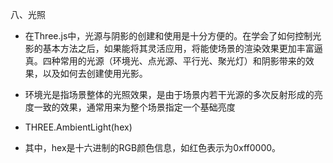 八、光照

 * 在Three.js中，光源与阴影的创建和使用是十分方便的。在学会了如何控制光影的基本方法之后，如果能将其灵活应用，将能使场景的渲染效果更加丰富逼真。四种常用的光源（环境光、点光源、平行光、聚光灯）和阴影带来的效果，以及如何去创建使用光影。

* 环境光是指场景整体的光照效果，是由于场景内若干光源的多次反射形成的亮度一致的效果，通常用来为整个场景指定一个基础亮度
* THREE.AmbientLight(hex)
* 其中，hex是十六进制的RGB颜色信息，如红色表示为0xff0000。
